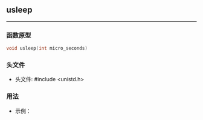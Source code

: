 ## usleep

---

### 函数原型

```C++
void usleep(int micro_seconds)
```

### 头文件

- 头文件: #include <unistd.h>

### 用法

- 示例：

```C++


```